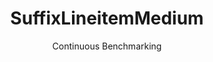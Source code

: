---
layout: docu
title: SuffixLineitemMedium
subtitle: Continuous Benchmarking
selected: Suffix_Tpch
expanded: Benchmarking
benchmark: /individual_results/SuffixLineitemMedium.html
---